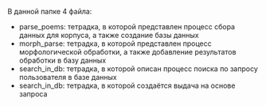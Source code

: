 В данной папке 4 файла:

- parse_poems: тетрадка, в которой представлен процесс сбора данных для корпуса, а также создание базы данных
- morph_parse: тетрадка, в которой представлен процесс морфологической обработки, а также добавление результатов обработки в базу данных
- search_in_db: тетрадка, в которой описан процесс поиска по запросу пользователя в базе данных
- search_in_db: тетрадка, в которой создаётся выдача на основе запроса
